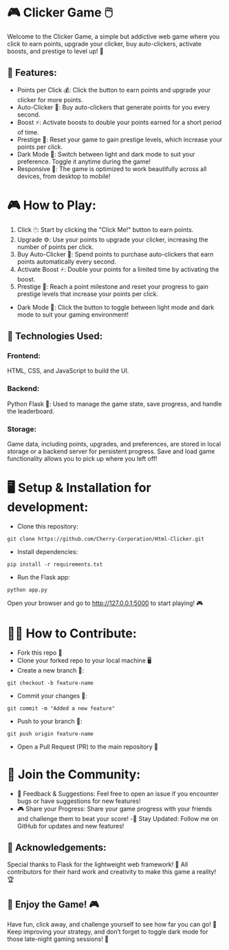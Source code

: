 # 🎮 Clicker Game 🖱️
Welcome to the Clicker Game, a simple but addictive web game where you click to earn points, upgrade your clicker, buy auto-clickers, activate boosts, and prestige to level up! 🌟

## 🚀 Features:
- Points per Click 💰: Click the button to earn points and upgrade your clicker for more points.
- Auto-Clicker 🤖: Buy auto-clickers that generate points for you every second.
- Boost ⚡: Activate boosts to double your points earned for a short period of time.
- Prestige 🏅: Reset your game to gain prestige levels, which increase your points per click.
- Dark Mode 🌙: Switch between light and dark mode to suit your preference. Toggle it anytime during the game!
- Responsive 📱: The game is optimized to work beautifully across all devices, from desktop to mobile!

# 🎮 How to Play:
1. Click 🖱️: Start by clicking the "Click Me!" button to earn points.
2. Upgrade ⚙️: Use your points to upgrade your clicker, increasing the number of points per click.
3. Buy Auto-Clicker 🤖: Spend points to purchase auto-clickers that earn points automatically every second.
4. Activate Boost ⚡: Double your points for a limited time by activating the boost.
5. Prestige 🏅: Reach a point milestone and reset your progress to gain prestige levels that increase your points per click.
- Dark Mode 🌙: Click the button to toggle between light mode and dark mode to suit your gaming environment!

## 🔧 Technologies Used:
### Frontend:

HTML, CSS, and JavaScript to build the UI.
### Backend:

Python Flask 🐍: Used to manage the game state, save progress, and handle the leaderboard.
### Storage:

Game data, including points, upgrades, and preferences, are stored in local storage or a backend server for persistent progress.
Save and load game functionality allows you to pick up where you left off!


# 🖥️ Setup & Installation for development:
- Clone this repository:
```
git clone https://github.com/Cherry-Corporation/Html-Clicker.git
```
- Install dependencies:
```
pip install -r requirements.txt
```
- Run the Flask app:
```
python app.py
```
Open your browser and go to http://127.0.0.1:5000 to start playing! 🎮

# 🧑‍💻 How to Contribute:
- Fork this repo 🍴
- Clone your forked repo to your local machine 🖥️
- Create a new branch 🌱:
```
git checkout -b feature-name
```
- Commit your changes 🚀:
```
git commit -m "Added a new feature"
```
- Push to your branch 🔼:
```
git push origin feature-name
```
- Open a Pull Request (PR) to the main repository 🔄

# 👥 Join the Community:
- 💬 Feedback & Suggestions: Feel free to open an issue if you encounter bugs or have suggestions for new features!
- 🎮 Share your Progress: Share your game progress with your friends and challenge them to beat your score!
-🚀 Stay Updated: Follow me on GitHub for updates and new features!


## 🤝 Acknowledgements:
Special thanks to Flask for the lightweight web framework! 🎉
All contributors for their hard work and creativity to make this game a reality! 🏆
## 🎉 Enjoy the Game! 🎮
Have fun, click away, and challenge yourself to see how far you can go! 🚀 Keep improving your strategy, and don’t forget to toggle dark mode for those late-night gaming sessions! 🌙

